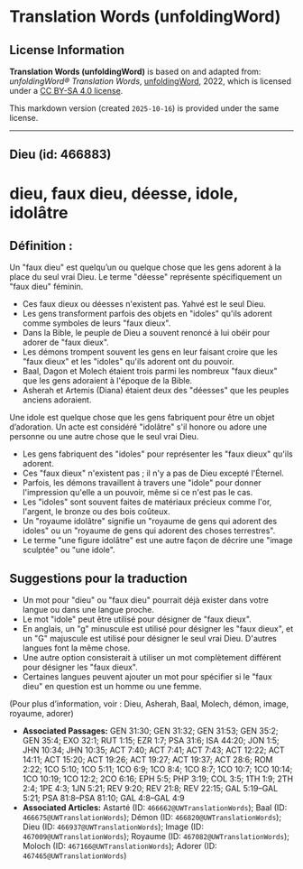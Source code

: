 # Translation Words (unfoldingWord)

## License Information

**Translation Words (unfoldingWord)** is based on and adapted from: _unfoldingWord® Translation Words_, [unfoldingWord](https://unfoldingword.org/utw), 2022, which is licensed under a [CC BY-SA 4.0 license](https://creativecommons.org/licenses/by-sa/4.0/legalcode.en).

This markdown version (created `2025-10-16`) is provided under the same license.



--------------------------------

## Dieu (id: 466883)

dieu, faux dieu, déesse, idole, idolâtre
========================================

Définition :
------------

Un "faux dieu" est quelqu’un ou quelque chose que les gens adorent à la place du seul vrai Dieu. Le terme "déesse" représente spécifiquement un "faux dieu" féminin.

* Ces faux dieux ou déesses n'existent pas. Yahvé est le seul Dieu.
* Les gens transforment parfois des objets en "idoles" qu'ils adorent comme symboles de leurs "faux dieux".
* Dans la Bible, le peuple de Dieu a souvent renoncé à lui obéir pour adorer de "faux dieux".
* Les démons trompent souvent les gens en leur faisant croire que les "faux dieux" et les "idoles" qu'ils adorent ont du pouvoir.
* Baal, Dagon et Molech étaient trois parmi les nombreux "faux dieux" que les gens adoraient à l'époque de la Bible.
* Asherah et Artemis (Diana) étaient deux des "déesses" que les peuples anciens adoraient.

Une idole est quelque chose que les gens fabriquent pour être un objet d’adoration. Un acte est considéré "idolâtre" s'il honore ou adore une personne ou une autre chose que le seul vrai Dieu.

* Les gens fabriquent des "idoles" pour représenter les "faux dieux" qu'ils adorent.
* Ces "faux dieux" n'existent pas ; il n'y a pas de Dieu excepté l'Éternel.
* Parfois, les démons travaillent à travers une "idole" pour donner l'impression qu'elle a un pouvoir, même si ce n'est pas le cas.
* Les "idoles" sont souvent faites de matériaux précieux comme l'or, l'argent, le bronze ou des bois coûteux.
* Un "royaume idolâtre" signifie un "royaume de gens qui adorent des idoles" ou un "royaume de gens qui adorent des choses terrestres".
* Le terme "une figure idolâtre" est une autre façon de décrire une "image sculptée" ou "une idole".

Suggestions pour la traduction
------------------------------

* Un mot pour "dieu" ou "faux dieu" pourrait déjà exister dans votre langue ou dans une langue proche.
* Le mot "idole" peut être utilisé pour désigner de "faux dieux".
* En anglais, un "g" minuscule est utilisé pour désigner les "faux dieux", et un "G" majuscule est utilisé pour désigner le seul vrai Dieu. D'autres langues font la même chose.
* Une autre option consisterait à utiliser un mot complètement différent pour désigner les "faux dieux".
* Certaines langues peuvent ajouter un mot pour spécifier si le "faux dieu" en question est un homme ou une femme.

(Pour plus d’information, voir : Dieu, Asherah, Baal, Molech, démon, image, royaume, adorer)

* **Associated Passages:** GEN 31:30; GEN 31:32; GEN 31:53; GEN 35:2; GEN 35:4; EXO 32:1; RUT 1:15; EZR 1:7; PSA 31:6; ISA 44:20; JON 1:5; JHN 10:34; JHN 10:35; ACT 7:40; ACT 7:41; ACT 7:43; ACT 12:22; ACT 14:11; ACT 15:20; ACT 19:26; ACT 19:27; ACT 19:37; ACT 28:6; ROM 2:22; 1CO 5:10; 1CO 5:11; 1CO 6:9; 1CO 8:4; 1CO 8:7; 1CO 10:7; 1CO 10:14; 1CO 10:19; 1CO 12:2; 2CO 6:16; EPH 5:5; PHP 3:19; COL 3:5; 1TH 1:9; 2TH 2:4; 1PE 4:3; 1JN 5:21; REV 9:20; REV 21:8; REV 22:15; GAL 5:19–GAL 5:21; PSA 81:8–PSA 81:10; GAL 4:8–GAL 4:9
* **Associated Articles:** Astarté (ID: `466662@UWTranslationWords`); Baal (ID: `466675@UWTranslationWords`); Démon (ID: `466820@UWTranslationWords`); Dieu (ID: `466937@UWTranslationWords`); Image (ID: `467009@UWTranslationWords`); Royaume (ID: `467082@UWTranslationWords`); Moloch (ID: `467166@UWTranslationWords`); Adorer (ID: `467465@UWTranslationWords`)

